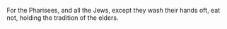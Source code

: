 For the Pharisees, and all the Jews, except they wash their hands oft, eat not, holding the tradition of the elders.
